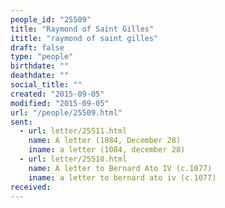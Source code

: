 ```yaml
---
people_id: "25509"
title: "Raymond of Saint Gilles"
ititle: "raymond of saint gilles"
draft: false
type: "people"
birthdate: ""
deathdate: ""
social_title: ""
created: "2015-09-05"
modified: "2015-09-05"
url: "/people/25509.html"
sent:
  - url: letter/25511.html
    name: A letter (1084, December 28)
    iname: a letter (1084, december 28)
  - url: letter/25510.html
    name: A letter to Bernard Ato IV (c.1077)
    iname: a letter to bernard ato iv (c.1077)
received:
---
```

